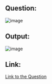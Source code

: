 ## Question:
![image](https://github.com/user-attachments/assets/7a5e7934-0afc-43fb-8b82-1bc22e815596)

## Output:
![image](https://github.com/user-attachments/assets/e7c444f0-328b-4e38-a3f0-9b175f2c34d0)

## Link:
[Link to the Question](https://www.hackerrank.com/challenges/revising-aggregations-the-count-function/problem?isFullScreen=true)
